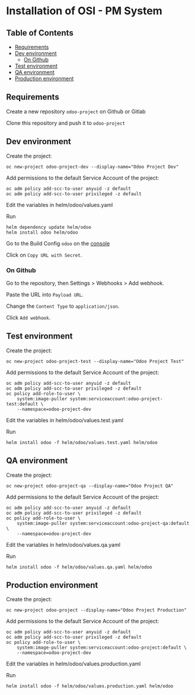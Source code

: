 # Installation of OSI - PM System

## Table of Contents
* [Requirements](#Requirements)
* [Dev environment](#Dev-environment)
  * [On Github](#On-Github)
* [Test environment](#Test-environment)
* [QA environment](#QA-environment)
* [Production environment](#Production-environment)


## Requirements

Create a new repository `odoo-project` on Github or Gitlab

Clone this repository and push it to `odoo-project`

## Dev environment

Create the project:
```shell script
oc new-project odoo-project-dev --display-name="Odoo Project Dev"
```
Add permissions to the default Service Account of the project:
```shell script
oc adm policy add-scc-to-user anyuid -z default
oc adm policy add-scc-to-user privileged -z default
```
Edit the variables in helm/odoo/values.yaml

Run
```shell script
helm dependency update helm/odoo
helm install odoo helm/odoo
```
Go to the Build Config `odoo` on the [console](https://console-openshift-console.apps.do1.ursasys.net)

Click on `Copy URL with Secret`.

### On Github

Go to the repository, then Settings > Webhooks > Add webhook.

Paste the URL into `Payload URL`.

Change the `Content Type` to `application/json`.

Click `Add webhook`.

## Test environment

Create the project:
```shell script
oc new-project odoo-project-test --display-name="Odoo Project Test"
```
Add permissions to the default Service Account of the project:
```shell script
oc adm policy add-scc-to-user anyuid -z default
oc adm policy add-scc-to-user privileged -z default
oc policy add-role-to-user \
    system:image-puller system:serviceaccount:odoo-project-test:default \
    --namespace=odoo-project-dev
```
Edit the variables in helm/odoo/values.test.yaml

Run
```shell script
helm install odoo -f helm/odoo/values.test.yaml helm/odoo
```

## QA environment

Create the project:
```shell script
oc new-project odoo-project-qa --display-name="Odoo Project QA"
```
Add permissions to the default Service Account of the project:
```shell script
oc adm policy add-scc-to-user anyuid -z default
oc adm policy add-scc-to-user privileged -z default
oc policy add-role-to-user \
    system:image-puller system:serviceaccount:odoo-project-qa:default \
    --namespace=odoo-project-dev
```
Edit the variables in helm/odoo/values.qa.yaml

Run
```shell script
helm install odoo -f helm/odoo/values.qa.yaml helm/odoo
```

## Production environment

Create the project:
```shell script
oc new-project odoo-project --display-name="Odoo Project Production"
```
Add permissions to the default Service Account of the project:
```shell script
oc adm policy add-scc-to-user anyuid -z default
oc adm policy add-scc-to-user privileged -z default
oc policy add-role-to-user \
    system:image-puller system:serviceaccount:odoo-project:default \
    --namespace=odoo-project-dev
```
Edit the variables in helm/odoo/values.production.yaml

Run
```shell script
helm install odoo -f helm/odoo/values.production.yaml helm/odoo
```
